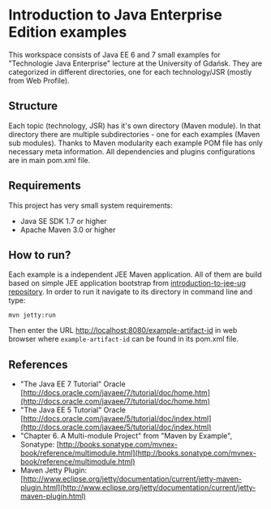 # Introduction to Java Enterprise Edition examples #

This workspace consists of Java EE 6 and 7 small examples for "Technologie Java Enterprise" lecture at the University of Gdańsk. They are categorized in different directories, one for each technology/JSR (mostly from Web Profile).

## Structure ##

Each topic (technology, JSR) has it's own directory (Maven module). In that directory there are multiple subdirectories - one for each examples (Maven sub modules). Thanks to Maven modularity each example POM file has only necessary meta information. All dependencies and plugins configurations are in main pom.xml file.

## Requirements ##

This project has very small system requirements:

* Java SE SDK 1.7 or higher
* Apache Maven 3.0 or higher

## How to run? ##

Each example is a independent JEE Maven application. All of them are build based on simple JEE application bootstrap from [introduction-to-jee-ug repository](https://github.com/Smoczysko/introduction-to-jee-ug). In order to run it navigate to its directory in command line and type:

`mvn jetty:run`

Then enter the URL [http://localhost:8080/example-artifact-id](http://localhost:8080/example-artifact-id) in web browser where `example-artifact-id` can be found in its pom.xml file.

## References ##

* "The Java EE 7 Tutorial" Oracle [http://docs.oracle.com/javaee/7/tutorial/doc/home.htm](http://docs.oracle.com/javaee/7/tutorial/doc/home.htm)
* "The Java EE 5 Tutorial" Oracle [http://docs.oracle.com/javaee/5/tutorial/doc/index.html](http://docs.oracle.com/javaee/5/tutorial/doc/index.html)
* "Chapter 6. A Multi-module Project" from "Maven by Example", Sonatype: [http://books.sonatype.com/mvnex-book/reference/multimodule.html](http://books.sonatype.com/mvnex-book/reference/multimodule.html)
* Maven Jetty Plugin: [http://www.eclipse.org/jetty/documentation/current/jetty-maven-plugin.html](http://www.eclipse.org/jetty/documentation/current/jetty-maven-plugin.html)